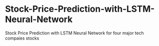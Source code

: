 # Stock-Price-Prediction-with-LSTM-Neural-Network
Stock Price Prediction with LSTM Neural Network for four major tech compaies stocks

